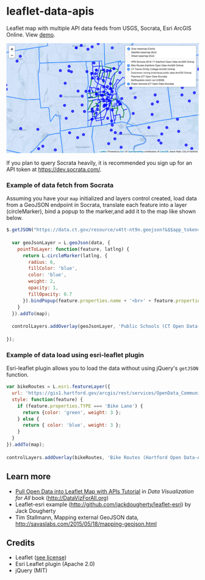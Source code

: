 # leaflet-data-apis
Leaflet map with multiple API data feeds from USGS, Socrata, Esri ArcGIS Online. View [demo](https://datavizforall.github.io/leaflet-data-apis/index.html).

![Screenshot](images/screenshot.png)

If you plan to query Socrata heavily, it is recommended you sign up for an API token at https://dev.socrata.com/.

### Example of data fetch from Socrata

Assuming you have your `map` initialized and layers control created, load data from a GeoJSON endpoint in Socrata, translate each feature into a layer (circleMarker), bind a popup to the marker,and add it to the map like shown below.

```javascript
$.getJSON("https://data.ct.gov/resource/v4tt-nt9n.geojson?&$$app_token=QVVY3I72SVPbxBYlTM8fA7eet", function(data) {
  
  var geoJsonLayer = L.geoJson(data, {
    pointToLayer: function(feature, latlng) {
      return L.circleMarker(latlng, {
        radius: 6,
        fillColor: 'blue',
        color: 'blue',
        weight: 2,
        opacity: 1,
        fillOpacity: 0.7
      }).bindPopup(feature.properties.name + '<br>' + feature.properties.district_name);
    }
  }).addTo(map);

  controlLayers.addOverlay(geoJsonLayer, 'Public Schools (CT Open Data-Socrata)');

});
```

### Example of data load using esri-leaflet plugin

Esri-leaflet plugin allows you to load the data without using jQuery's `getJSON` function.

```javascript
var bikeRoutes = L.esri.featureLayer({
  url: 'https://gis1.hartford.gov/arcgis/rest/services/OpenData_Community/MapServer/9',
  style: function(feature) {
    if (feature.properties.TYPE === 'Bike Lane') {
      return {color: 'green', weight: 3 };
    } else {
      return { color: 'blue', weight: 3 };
    }
  }
}).addTo(map);

controlLayers.addOverlay(bikeRoutes, 'Bike Routes (Hartford Open Data-ArcGIS Online)');
```

## Learn more

- [Pull Open Data into Leaflet Map with APIs Tutorial](https://datavizforall.org/leaflet-maps-open-apis.html) in *Data Visualization for All* book (http://DataVizForAll.org)
- Leaflet-esri example (http://github.com/jackdougherty/leaflet-esri) by Jack Dougherty
- Tim Stallmann, Mapping external GeoJSON data, http://savaslabs.com/2015/05/18/mapping-geojson.html

## Credits
* Leaflet ([see license](https://github.com/Leaflet/Leaflet/blob/master/LICENSE))
* Esri Leaflet plugin (Apache 2.0)
* jQuery (MIT)
